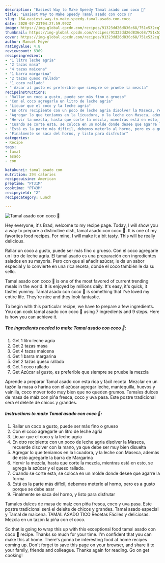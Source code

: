 ```yaml
---
description: "Easiest Way to Make Speedy Tamal asado con coco 🌴"
title: "Easiest Way to Make Speedy Tamal asado con coco 🌴"
slug: 164-easiest-way-to-make-speedy-tamal-asado-con-coco
date: 2020-07-23T04:27:59.992Z
image: https://img-global.cpcdn.com/recipes/91323dd26d836c68/751x532cq70/tamal-asado-con-coco-🌴-foto-principal.jpg
thumbnail: https://img-global.cpcdn.com/recipes/91323dd26d836c68/751x532cq70/tamal-asado-con-coco-🌴-foto-principal.jpg
cover: https://img-global.cpcdn.com/recipes/91323dd26d836c68/751x532cq70/tamal-asado-con-coco-🌴-foto-principal.jpg
author: Manuel Meyer
ratingvalue: 4.8
reviewcount: 6309
recipeingredient:
- "1 litro leche agria"
- "2 tazas masa"
- "4 tazas maicena"
- "1 barra margarina"
- "2 tazas queso rallado"
- "1 coco rallado"
- " Azcar al gusto es preferible que siempre se pruebe la mezcla"
recipeinstructions:
- "Rallar un coco a gusto, puede ser más fino o grueso"
- "Con el coco agregarle un litro de leche agria"
- "Licuar que el coco y la leche agria"
- "En otro recipiente con un poco de leche agria disolver la Maseca, recuerde disolver con la mano, ya que debe ser muy bien disuelta"
- "Agregar lo que teníamos en la licuadora, y la leche con Maseca, además de esto agregarle la barra de Margarina"
- "Hervir la mezcla, hasta que corte la mezcla, mientras está en esto, se agrega la azúcar y el queso rallado."
- "Cuando se corte esta, se coloca en un molde donde desee que agarre la forma"
- "Está es la parte más difícil, debemos meterlo al horno, pero es a gusto porque se debe asar"
- "Finalmente se saca del horno, y listo para disfrutar"
categories:
- Recipe
tags:
- tamal
- asado
- con

katakunci: tamal asado con 
nutrition: 294 calories
recipecuisine: American
preptime: "PT31M"
cooktime: "PT43M"
recipeyield: "2"
recipecategory: Lunch

---
```



![Tamal asado con coco 🌴](https://img-global.cpcdn.com/recipes/91323dd26d836c68/751x532cq70/tamal-asado-con-coco-🌴-foto-principal.jpg)

Hey everyone, it's Brad, welcome to my recipe page. Today, I will show you a way to prepare a distinctive dish, tamal asado con coco 🌴. It is one of my favorites food recipes. For mine, I will make it a bit tasty. This will be really delicious.

Rallar un coco a gusto, puede ser más fino o grueso. Con el coco agregarle un litro de leche agria. El tamal asado es una preparación con ingredientes salados en su mayoría. Pero con que al añadir azúcar, le da un sabor especial y lo convierte en una rica receta, donde el coco también le da su sello.

Tamal asado con coco 🌴 is one of the most favored of current trending meals in the world. It is enjoyed by millions daily. It's easy, it's quick, it tastes yummy. Tamal asado con coco 🌴 is something that I've loved my entire life. They're nice and they look fantastic.


To begin with this particular recipe, we have to prepare a few ingredients. You can cook tamal asado con coco 🌴 using 7 ingredients and 9 steps. Here is how you can achieve it.

<!--inarticleads1-->

##### The ingredients needed to make Tamal asado con coco 🌴:

1. Get 1 litro leche agria
1. Get 2 tazas masa
1. Get 4 tazas maicena
1. Get 1 barra margarina
1. Get 2 tazas queso rallado
1. Get 1 coco rallado
1. Get  Azúcar al gusto, es preferible que siempre se pruebe la mezcla


Aprende a preparar Tamal asado con esta rica y fácil receta. Mezclar en un tazón la masa o harina con el azúcar agregar leche, mantequilla, huevos y vainilla, coco mover todo muy bien que no queden grumos. Tamales dulces de masa de maíz con piña fresca, coco y uva pasa. Este postre tradicional será el deleite de chicos y grandes. 

<!--inarticleads2-->

##### Instructions to make Tamal asado con coco 🌴:

1. Rallar un coco a gusto, puede ser más fino o grueso
1. Con el coco agregarle un litro de leche agria
1. Licuar que el coco y la leche agria
1. En otro recipiente con un poco de leche agria disolver la Maseca, recuerde disolver con la mano, ya que debe ser muy bien disuelta
1. Agregar lo que teníamos en la licuadora, y la leche con Maseca, además de esto agregarle la barra de Margarina
1. Hervir la mezcla, hasta que corte la mezcla, mientras está en esto, se agrega la azúcar y el queso rallado.
1. Cuando se corte esta, se coloca en un molde donde desee que agarre la forma
1. Está es la parte más difícil, debemos meterlo al horno, pero es a gusto porque se debe asar
1. Finalmente se saca del horno, y listo para disfrutar


Tamales dulces de masa de maíz con piña fresca, coco y uva pasa. Este postre tradicional será el deleite de chicos y grandes. Tamal asado especial y Tamal de maicena. TAMAL ASADO TICO Recetas Fáciles y deliciosas. Mezcla en un tazón la piña con el coco. 

So that is going to wrap this up with this exceptional food tamal asado con coco 🌴 recipe. Thanks so much for your time. I'm confident that you can make this at home. There's gonna be interesting food at home recipes coming up. Don't forget to save this page on your browser, and share it to your family, friends and colleague. Thanks again for reading. Go on get cooking!
